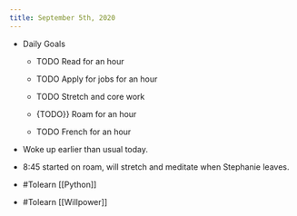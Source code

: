 ```yaml
---
title: September 5th, 2020
---
```


- Daily Goals
	 - TODO Read for an hour

	 - TODO Apply for jobs for an hour

	 - TODO Stretch and core work

	 - {TODO}} Roam for an hour

	 - TODO French for an hour

- Woke up earlier than usual today.

- 8:45 started on roam, will stretch and meditate when Stephanie leaves.

- #Tolearn [[Python]]

- #Tolearn [[Willpower]]
